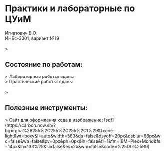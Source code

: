 <h1>Практики и лабораторные по ЦУиМ</h1>
Игнатович В.О.<br/>ИНБс-3301, вариант №19
<br/><br/>
> <h2>Состояние по работам:</h2>
> Лабораторные работы: сданы</br>
> Практические работы: сданы
<br/>
<br/>
> <h2>Полезные инструменты:</h2>
> Сайт для оформления кода в изображение: [sdf](https://carbon.now.sh/?bg=rgba%28255%2C255%2C255%2C1%29&t=one-light&wt=boxy&l=auto&width=583&ds=false&dsyoff=20px&dsblur=68px&wc=false&wa=false&pv=0px&ph=0px&ln=false&fl=1&fm=IBM+Plex+Mono&fs=14px&lh=133%25&si=false&es=2x&wm=false&code=%25D0%25B0)
